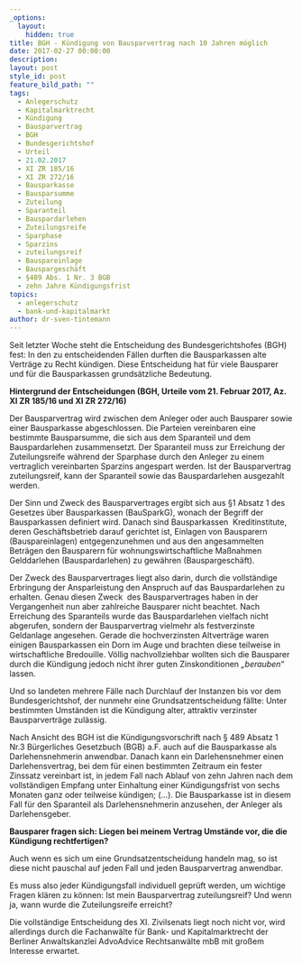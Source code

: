 ```yaml
---
_options:
  layout:
    hidden: true
title: BGH - Kündigung von Bausparvertrag nach 10 Jahren möglich
date: 2017-02-27 00:00:00
description:
layout: post
style_id: post
feature_bild_path: ""
tags:
  - Anlegerschutz
  - Kapitalmarktrecht
  - Kündigung
  - Bausparvertrag
  - BGH
  - Bundesgerichtshof
  - Urteil
  - 21.02.2017
  - XI ZR 185/16
  - XI ZR 272/16
  - Bausparkasse
  - Bausparsumme
  - Zuteilung
  - Sparanteil
  - Bauspardarlehen
  - Zuteilungsreife
  - Sparphase
  - Sparzins
  - zuteilungsreif
  - Bauspareinlage
  - Bauspargeschäft
  - §489 Abs. 1 Nr. 3 BGB
  - zehn Jahre Kündigungsfrist
topics:
  - anlegerschutz
  - bank-und-kapitalmarkt
author: dr-sven-tintemann
---
```



Seit letzter Woche steht die Entscheidung des Bundesgerichtshofes (BGH) fest: In den zu entscheidenden Fällen durften die Bausparkassen alte Verträge zu Recht kündigen. Diese Entscheidung hat für viele Bausparer und für die Bausparkassen grundsätzliche Bedeutung.

**Hintergrund der Entscheidungen (BGH, Urteile vom 21. Februar 2017, Az. XI ZR 185/16 und XI ZR 272/16)**

Der Bausparvertrag wird zwischen dem Anleger oder auch Bausparer sowie einer Bausparkasse abgeschlossen. Die Parteien vereinbaren eine bestimmte Bausparsumme, die sich aus dem Sparanteil und dem Bauspardarlehen zusammensetzt. Der Sparanteil muss zur Erreichung der Zuteilungsreife während der Sparphase durch den Anleger zu einem vertraglich vereinbarten Sparzins angespart werden. Ist der Bausparvertrag zuteilungsreif, kann der Sparanteil sowie das Bauspardarlehen ausgezahlt werden.

Der Sinn und Zweck des Bausparvertrages ergibt sich aus §1 Absatz 1 des Gesetzes über Bausparkassen (BauSparkG), wonach der Begriff der Bausparkassen definiert wird. Danach sind Bausparkassen  Kreditinstitute, deren Geschäftsbetrieb darauf gerichtet ist, Einlagen von Bausparern (Bauspareinlagen) entgegenzunehmen und aus den angesammelten Beträgen den Bausparern für wohnungswirtschaftliche Maßnahmen Gelddarlehen (Bauspardarlehen) zu gewähren (Bauspargeschäft).

Der Zweck des Bausparvertrages liegt also darin, durch die vollständige Erbringung der Ansparleistung den Anspruch auf das Bauspardarlehen zu erhalten. Genau diesen Zweck  des Bausparvertrages haben in der Vergangenheit nun aber zahlreiche Bausparer nicht beachtet. Nach Erreichung des Sparanteils wurde das Bauspardarlehen vielfach nicht abgerufen, sondern der Bausparvertrag vielmehr als festverzinste Geldanlage angesehen. Gerade die hochverzinsten Altverträge waren einigen Bausparkassen ein Dorn im Auge und brachten diese teilweise in wirtschaftliche Bredouille. Völlig nachvollziehbar wollten sich die Bausparer durch die Kündigung jedoch nicht ihrer guten Zinskonditionen *„berauben“* lassen.

Und so landeten mehrere Fälle nach Durchlauf der Instanzen bis vor dem Bundesgerichtshof, der nunmehr eine Grundsatzentscheidung fällte: Unter bestimmten Umständen ist die Kündigung alter, attraktiv verzinster Bausparverträge zulässig.

Nach Ansicht des BGH ist die Kündigungsvorschrift nach § 489 Absatz 1 Nr.3 Bürgerliches Gesetzbuch (BGB) a.F. auch auf die Bausparkasse als Darlehensnehmerin anwendbar. Danach kann ein Darlehensnehmer einen Darlehensvertrag, bei dem für einen bestimmten Zeitraum ein fester Zinssatz vereinbart ist, in jedem Fall nach Ablauf von zehn Jahren nach dem vollständigen Empfang unter Einhaltung einer Kündigungsfrist von sechs Monaten ganz oder teilweise kündigen; (…). Die Bausparkasse ist in diesem Fall für den Sparanteil als Darlehensnehmerin anzusehen, der Anleger als Darlehensgeber.

**Bausparer fragen sich: Liegen bei meinem Vertrag Umstände vor, die die Kündigung rechtfertigen?**

Auch wenn es sich um eine Grundsatzentscheidung handeln mag, so ist diese nicht pauschal auf jeden Fall und jeden Bausparvertrag anwendbar.

Es muss also jeder Kündigungsfall individuell geprüft werden, um wichtige Fragen klären zu können: Ist mein Bausparvertrag zuteilungsreif? Und wenn ja, wann wurde die Zuteilungsreife erreicht?

Die vollständige Entscheidung des XI. Zivilsenats liegt noch nicht vor, wird allerdings durch die Fachanwälte für Bank- und Kapitalmarktrecht der Berliner Anwaltskanzlei AdvoAdvice Rechtsanwälte mbB mit großem Interesse erwartet.